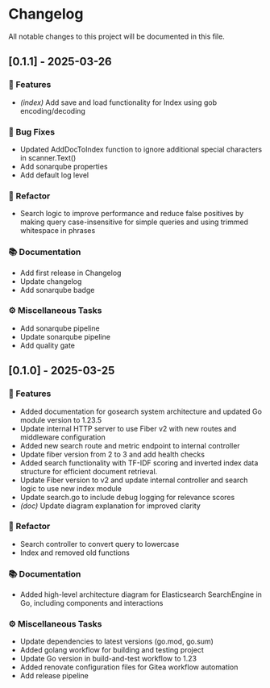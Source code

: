 # Changelog

All notable changes to this project will be documented in this file.

## [0.1.1] - 2025-03-26

### 🚀 Features

- *(index)* Add save and load functionality for Index using gob encoding/decoding

### 🐛 Bug Fixes

- Updated AddDocToIndex function to ignore additional special characters in scanner.Text()
- Add sonarqube properties
- Add default log level

### 🚜 Refactor

- Search logic to improve performance and reduce false positives by making query case-insensitive for simple queries and using trimmed whitespace in phrases

### 📚 Documentation

- Add first release in Changelog
- Update changelog
- Add sonarqube badge

### ⚙️ Miscellaneous Tasks

- Add sonarqube pipeline
- Update sonarqube pipeline
- Add quality gate

## [0.1.0] - 2025-03-25

### 🚀 Features

- Added documentation for gosearch system architecture and updated Go module version to 1.23.5
- Update internal HTTP server to use Fiber v2 with new routes and middleware configuration
- Added new search route and metric endpoint to internal controller
- Update fiber version from 2 to 3 and add health checks
- Added search functionality with TF-IDF scoring and inverted index data structure for efficient document retrieval.
- Update Fiber version to v2 and update internal controller and search logic to use new index module
- Update search.go to include debug logging for relevance scores
- *(doc)* Update diagram explanation for improved clarity

### 🚜 Refactor

- Search controller to convert query to lowercase
- Index and removed old functions

### 📚 Documentation

- Added high-level architecture diagram for Elasticsearch SearchEngine in Go, including components and interactions

### ⚙️ Miscellaneous Tasks

- Update dependencies to latest versions (go.mod, go.sum)
- Added golang workflow for building and testing project
- Update Go version in build-and-test workflow to 1.23
- Added renovate configuration files for Gitea workflow automation
- Add release pipeline

<!-- generated by git-cliff -->
